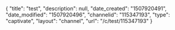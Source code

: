 {
    "title": "test",
    "description": null,
    "date_created": "1507920491",
    "date_modified": "1507920496",
    "channelid": "115347193",
    "type": "captivate",
    "layout": "channel",
    "url": "\/c\/test\/115347193"
}